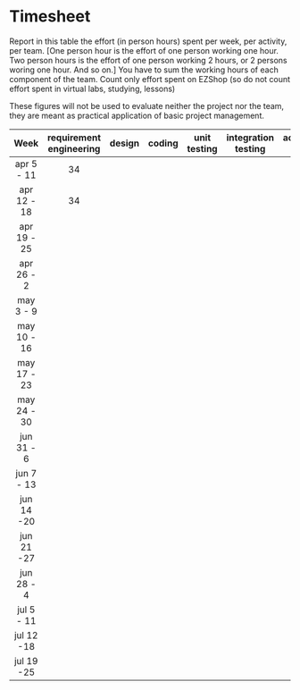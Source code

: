 # Timesheet

Report in this table the effort (in person hours) spent per week, per activity, per team. 
[One person hour is the effort of one person working one hour.
Two person hours is the effort of one person working 2 hours, or 2 persons woring one hour. And so on.]
You have to sum the working hours of each component of the team.
Count only effort spent on EZShop (so do not count effort spent in virtual labs, studying, lessons)

These figures will not be used to evaluate neither the project nor the team, they are meant as practical application of basic project management.

|    Week     | requirement engineering | design | coding | unit testing | integration testing | acceptance testing | management | git maven |
| :---------: | :---------------------: | :----: | :----: | :----------: | :-----------------: | :----------------: | :--------: | :-------: |
| apr 5 - 11  |           34            |        |        |              |                     |                    |            |           |
| apr 12 - 18 |           34            |        |        |              |                     |                    |            |           |
| apr 19 - 25 |                         |        |        |              |                     |                    |            |           |
| apr 26 - 2  |                         |        |        |              |                     |                    |            |           |
|  may 3 - 9  |                         |        |        |              |                     |                    |            |           |
| may 10 - 16 |                         |        |        |              |                     |                    |            |           |
| may 17 - 23 |                         |        |        |              |                     |                    |            |           |
| may 24 - 30 |                         |        |        |              |                     |                    |            |           |
| jun 31 - 6  |                         |        |        |              |                     |                    |            |           |
| jun 7 - 13  |                         |        |        |              |                     |                    |            |           |
| jun 14 -20  |                         |        |        |              |                     |                    |            |           |
| jun 21 -27  |                         |        |        |              |                     |                    |            |           |
| jun 28 - 4  |                         |        |        |              |                     |                    |            |           |
| jul 5 - 11  |                         |        |        |              |                     |                    |            |           |
| jul 12 -18  |                         |        |        |              |                     |                    |            |           |
| jul 19 -25  |                         |        |        |              |                     |                    |            |           |

